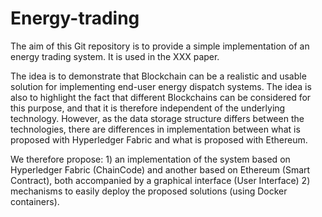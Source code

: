 # Energy-trading

The aim of this Git repository is to provide a simple implementation of an energy trading system. It is used in the XXX paper.

The idea is to demonstrate that Blockchain can be a realistic and usable solution for implementing end-user energy dispatch systems. The idea is also to highlight the fact that different Blockchains can be considered for this purpose, and that it is therefore independent of the underlying technology. However, as the data storage structure differs between the technologies, there are differences in implementation between what is proposed with Hyperledger Fabric and what is proposed with Ethereum.

We therefore propose: 1) an implementation of the system based on Hyperledger Fabric (ChainCode) and another based on Ethereum (Smart Contract), both accompanied by a graphical interface (User Interface) 2) mechanisms to easily deploy the proposed solutions (using Docker containers).
